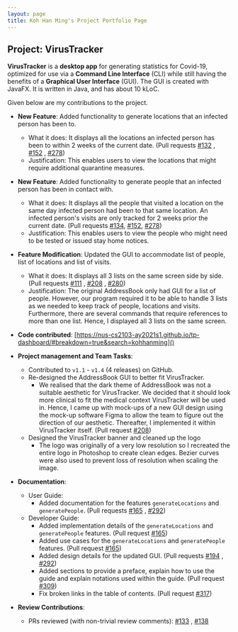 ```yaml
---
layout: page
title: Koh Han Ming's Project Portfolio Page
---
```


## Project: VirusTracker

**VirusTracker** is a **desktop app** for generating statistics for Covid-19, optimized for use via a **Command Line Interface** (CLI) while still having the benefits of a **Graphical User Interface** (GUI).
The GUI is created with JavaFX. It is written in Java, and has about 10 kLoC.

Given below are my contributions to the project.

* **New Feature**: Added functionality to generate locations that an infected person has been to.
  * What it does: It displays all the locations an infected person has been to within 2 weeks of the current date.
  (Pull requests [#132](https://github.com/AY2021S1-CS2103T-T13-1/tp/pull/132)
  , [#152](https://github.com/AY2021S1-CS2103T-T13-1/tp/pull/152)
  , [#278](https://github.com/AY2021S1-CS2103T-T13-1/tp/pull/278))
  * Justification: This enables users to view the locations that might require additional quarantine measures.

* **New Feature**: Added functionality to generate people that an infected person has been in contact with.
  * What it does: It displays all the people that visited a location on the same day infected person had been to that same location. An infected person's visits are only tracked for 2 weeks prior the current date.
  (Pull requests [#134](https://github.com/AY2021S1-CS2103T-T13-1/tp/pull/134), [#152](https://github.com/AY2021S1-CS2103T-T13-1/tp/pull/152), [#278](https://github.com/AY2021S1-CS2103T-T13-1/tp/pull/278))
  * Justification: This enables users to view the people who might need to be tested or issued stay home notices.

* **Feature Modification**: Updated the GUI to accommodate list of people, list of locations and list of visits.
  * What it does: It displays all 3 lists on the same screen side by side.
  (Pull requests [#111](https://github.com/AY2021S1-CS2103T-T13-1/tp/pull/111)
  , [#208](https://github.com/AY2021S1-CS2103T-T13-1/tp/pull/208)
  , [#280](https://github.com/AY2021S1-CS2103T-T13-1/tp/pull/280))
  * Justification: The original AddressBook only had GUI for a list of people. However, our program required it to be
   able to handle 3 lists as we needed to keep track of people, locations and visits. Furthermore, there are several
   commands that require references to more than one list. Hence, I displayed all 3 lists on the same screen.
 
   <div style="page-break-after: always;"></div>
 
* **Code contributed**: [https://nus-cs2103-ay2021s1.github.io/tp-dashboard/#breakdown=true&search=kohhanming]()

* **Project management and Team Tasks**:
  * Contributed to `v1.1` - `v1.4` (4 releases) on GitHub. 
  * Re-designed the AddressBook GUI to better fit VirusTracker.
    * We realised that the dark theme of AddressBook was not a suitable aesthetic for VirusTracker. We decided that it
    should look more clinical to fit the medical context VirusTracker will be used in. Hence, I came up with mock-ups
    of a new GUI design using the mock-up software Figma to allow the team to figure out the direction of our aesthetic.
    Thereafter, I implemented it within VirusTracker itself. (Pull request
    [#208](https://github.com/AY2021S1-CS2103T-T13-1/tp/pull/208)) 
  * Designed the VirusTracker banner and cleaned up the logo 
    * The logo was originally of a very low resolution so I recreated the entire logo in Photoshop
    to create clean edges. Bezier curves were also used to prevent loss of resolution when scaling the image.
  
* **Documentation**:
  * User Guide:
    * Added documentation for the features `generateLocations` and `generatePeople`.
    (Pull requests [#165](https://github.com/AY2021S1-CS2103T-T13-1/tp/pull/165)
    , [#292](https://github.com/AY2021S1-CS2103T-T13-1/tp/pull/292))
  * Developer Guide:
    * Added implementation details of the `generateLocations` and `generatePeople` features.
    (Pull request [#165](https://github.com/AY2021S1-CS2103T-T13-1/tp/pull/165))
    * Added use cases for the `generateLocations` and `generatePeople` features.
    (Pull request [#165](https://github.com/AY2021S1-CS2103T-T13-1/tp/pull/165))
    * Added design details for the updated GUI. 
    (Pull requests [#194](https://github.com/AY2021S1-CS2103T-T13-1/tp/pull/194)
    , [#292](https://github.com/AY2021S1-CS2103T-T13-1/tp/pull/292))
    * Added sections to provide a preface, explain how to use the guide and explain notations used
    within the guide. (Pull request [#309](https://github.com/AY2021S1-CS2103T-T13-1/tp/pull/309))
    * Fix broken links in the table of contents.
    (Pull request [#317](https://github.com/AY2021S1-CS2103T-T13-1/tp/pull/317))

* **Review Contributions**:
  * PRs reviewed (with non-trivial review comments): [#133](https://github.com/AY2021S1-CS2103T-T13-1/tp/pull/133)
  , [#138](https://github.com/AY2021S1-CS2103T-T13-1/tp/pull/138)
